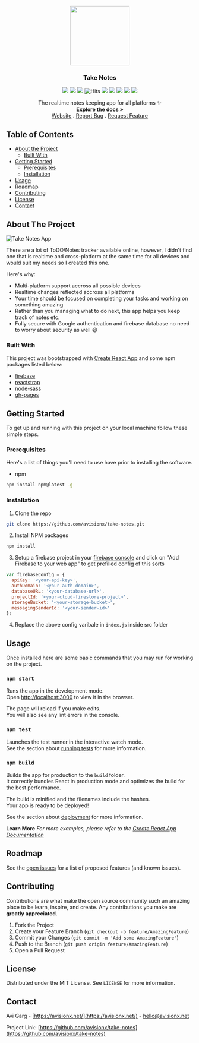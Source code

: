 <p align="center">
  <img src="https://avisionx.github.io/take-notes/icons/android-icon-192x192-dunplab-manifest-16621.png" alt="" width="160" height="160">
  <h3 align="center">Take Notes</h3>
  <p align="center"><img src="https://img.shields.io/github/workflow/status/avisionx/take-notes/Build%20and%20Deploy/master?style=flat-square"> <img src="https://img.shields.io/github/issues-raw/avisionx/take-notes?style=flat-square"> <img src="https://img.shields.io/website?url=http://userly.studio/&style=flat-square"> <img src="https://hitcounter.pythonanywhere.com/count/tag.svg?url=https%3A%2F%2Fgithub.com%2Favisionx%2Ftake-notes" alt="Hits"> <img src="https://img.shields.io/github/languages/count/avisionx/take-notes?style=flat-square"> <img src="https://img.shields.io/github/languages/code-size/avisionx/take-notes?style=flat-square"> <img src="https://img.shields.io/github/stars/avisionx/take-notes?style=flat-square"> <img src="https://img.shields.io/github/contributors/avisionx/take-notes?style=flat-square"> <img src="https://img.shields.io/github/license/avisionx/take-notes?style=flat-square"></p>

  <p align="center">
    The realtime notes keeping app for all platforms ✨
    </br>
    <a href="https://github.com/avisionx/take-notes/#table-of-contents"><strong>Explore the docs »</strong></a><br/>
    <a href="https://avisionx.github.io/take-notes">Website</a>
    .
    <a href="https://github.com/avisionx/take-notes/issues">Report Bug</a>
    .
    <a href="https://github.com/avisionx/take-notes/issues">Request Feature</a>
  </p>
</p>  

<!-- TABLE OF CONTENTS -->
## Table of Contents
* [About the Project](#about-the-project)
  * [Built With](#built-with)
* [Getting Started](#getting-started)
  * [Prerequisites](#prerequisites)
  * [Installation](#installation)
* [Usage](#usage)
* [Roadmap](#roadmap)
* [Contributing](#contributing)
* [License](#license)
* [Contact](#contact)

<!-- ABOUT THE PROJECT -->
## About The Project
![Take Notes App](https://user-images.githubusercontent.com/32339251/94259263-d175a680-ff4b-11ea-9499-ac5860c900ba.gif)

There are a lot of ToDO/Notes tracker available online, however, I didn't find one that is realtime and cross-platform at the same time for all devices and would suit my needs so I created this one. 

Here's why:
* Multi-platform support accross all possible devices
* Realtime changes reflected accross all platforms
* Your time should be focused on completing your tasks and working on something amazing 
* Rather than you managing what to do next, this app helps you keep track of notes etc.
* Fully secure with Google authentication and firebase database no need to worry about security as well :smile:

### Built With
This project was bootstrapped with [Create React App](https://github.com/facebook/create-react-app) and some npm packages listed below:
* [firebase](https://www.npmjs.com/package/firebase)
* [reactstrap](https://www.npmjs.com/package/reactstrap)
* [node-sass](https://www.npmjs.com/package/node-sass)
* [gh-pages](https://www.npmjs.com/package/gh-pages)

<!-- GETTING STARTED -->
## Getting Started
To get up and running with this project on your local machine follow these simple steps.

### Prerequisites
Here's a list of things you'll need to use have prior to installing the software.
* npm
```sh
npm install npm@latest -g
```

### Installation
1. Clone the repo
```sh
git clone https://github.com/avisionx/take-notes.git
```
2. Install NPM packages
```sh
npm install
```
3. Setup a firebase project in your [firebase console](https://console.firebase.google.com/) and click on "Add Firebase to your web app" to get prefilled config of this sorts
```js
var firebaseConfig = {
  apiKey: '<your-api-key>',
  authDomain: '<your-auth-domain>',
  databaseURL: '<your-database-url>',
  projectId: '<your-cloud-firestore-project>',
  storageBucket: '<your-storage-bucket>',
  messagingSenderId: '<your-sender-id>'
};
```
4. Replace the above config varibale in `index.js` inside src folder

<!-- USAGE EXAMPLES -->
## Usage
Once installed here are some basic commands that you may run for working on the project.

### `npm start`
Runs the app in the development mode.<br />
Open [http://localhost:3000](http://localhost:3000) to view it in the browser.

The page will reload if you make edits.<br />
You will also see any lint errors in the console.

### `npm test`
Launches the test runner in the interactive watch mode.<br />
See the section about [running tests](https://facebook.github.io/create-react-app/docs/running-tests) for more information.

### `npm build`
Builds the app for production to the `build` folder.<br />
It correctly bundles React in production mode and optimizes the build for the best performance.

The build is minified and the filenames include the hashes.<br />
Your app is ready to be deployed!

See the section about [deployment](https://facebook.github.io/create-react-app/docs/deployment) for more information.

**Learn More**
_For more examples, please refer to the [Create React App Documentation](https://facebook.github.io/create-react-app/docs/getting-started)_

<!-- ROADMAP -->
## Roadmap
See the [open issues](https://github.com/avisionx/take-notes/issues) for a list of proposed features (and known issues).


<!-- CONTRIBUTING -->
## Contributing
Contributions are what make the open source community such an amazing place to be learn, inspire, and create. Any contributions you make are **greatly appreciated**.

1. Fork the Project
2. Create your Feature Branch (`git checkout -b feature/AmazingFeature`)
3. Commit your Changes (`git commit -m 'Add some AmazingFeature'`)
4. Push to the Branch (`git push origin feature/AmazingFeature`)
5. Open a Pull Request

<!-- LICENSE -->
## License
Distributed under the MIT License. See `LICENSE` for more information.

<!-- CONTACT -->
## Contact
Avi Garg - [https://avisionx.net/](https://avisionx.net/) - hello@avisionx.net

Project Link: [https://github.com/avisionx/take-notes](https://github.com/avisionx/take-notes)
